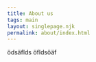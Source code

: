 ```yaml
---
title: About us
tags: main
layout: singlepage.njk
permalink: about/index.html
---
```

ödsäflds öfldsöäf